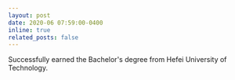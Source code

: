 ```yaml
---
layout: post
date: 2020-06 07:59:00-0400
inline: true
related_posts: false
---
```


Successfully earned the Bachelor's degree from Hefei University of Technology.
